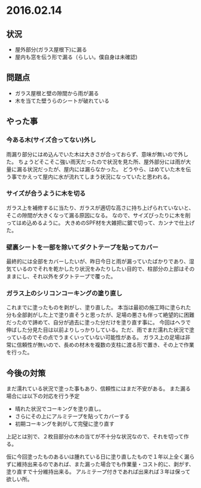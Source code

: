 # 2016.02.14
## 状況
- 屋外部分(ガラス屋根下)に漏る
- 屋内も窓を伝う形で漏る（らしい。僕自身は未確認)

## 問題点
- ガラス屋根と壁の隙間から雨が漏る
- 木を当てた壁うらのシートが破れている

## やった事
### 今ある木(サイズ合ってない)外し
雨漏り部分にはめ込んでいた木は大きさが合っておらず、意味が無いので外した。
ちょうどそこそこ強い雨天だったので状況を見た所、屋外部分には雨が大量に漏る状況だったが、屋内には漏らなかった。
どうやら、はめていた木を伝う事でかえって屋内に水が流れてしまう状況になっていたと思われる。

### サイズが合うように木を切る
ガラス上を補修するに当たり、ガラスが適切な高さに持ち上げられていないと、そこの隙間が大きくなって漏る原因になる。
なので、サイズぴったりに木を削ってはめ込めるように。
大きめのSPF材を大雑把に鋸で切って、カンナで仕上げた。

### 壁裏シートを一部を除いてダクトテープを貼ってカバー
最終的には全部をカバーしたいが、昨日今日と雨が漏っていたばかりであり、湿気ているのでそれを乾かしたり状況をみたりしたい目的で、柱部分の上部はそのままにし、それ以外をダクトテープで覆った。

### ガラス上のシリコンコーキングの塗り直し
これまでに塗ったものを剥がし、塗り直した。
本当は最初の施工時に塗られた分も全部剥がした上で塗り直そうと思ったが、足場の悪さも伴って絶望的に困難だったので諦めて、自分が過去に塗った分だけを塗り直す事に。
今回はヘラで伸ばした分見た目は以前よりしっかりしている。ただ、雨でまだ濡れた状況で塗っているのでその点でうまくいっていない可能性がある。
ガラス上の足場は非常に信頼性が無いので、長めの材木を複数の支柱に渡る形で置き、その上で作業を行った。

## 今後の対策
まだ濡れている状況で塗った事もあり、信頼性にはまだ不安がある。
また漏る場合には以下の対応を行う予定
- 晴れた状況でコーキングを塗り直し。
- さらにその上にアルミテープを貼ってカバーする
- 初期コーキングを剥がして完璧に塗り直す

上記とは別で、２枚目部分の木の当てが不十分な状況なので、それを切って作る。

仮に今回塗ったものあるいは腫れている日に塗り直したもので１年以上全く漏らずに維持出来るのであれば、また漏った場合でも作業量・コスト的に、剥がす、塗り直すで十分維持出来る。
アルミテープ付きであれば出来れば３年は保って欲しい所。
